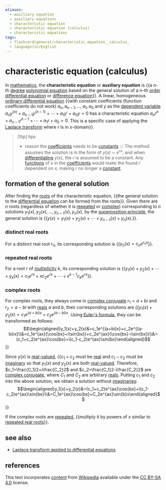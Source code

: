 ```yaml
---
aliases:
  - auxiliary equation
  - auxiliary equations
  - characteristic equation
  - characteristic equation (calculus)
  - characteristic equations
tags:
  - flashcard/general/characteristic_equation__calculus_
  - language/in/English
---
```


# characteristic equation (calculus)

In [mathematics](mathematics.md), the __characteristic equation__ or __auxiliary equation__ is {{a $n$-th [degree](degree%20of%20a%20polynomial.md) [polynomial equation](algebraic%20equation.md) based on the general solution of a $n$-th [order](differential%20equation.md#equation%20order%20and%20degree) [differential equation](differential%20equation.md) or [difference equation](recurrence%20relation.md)}}. A linear, homogeneous [ordinary differential equation](ordinary%20differential%20equation.md) {{with constant coefficients (function coefficients do not work) $a_n,a_{n-1},\ldots,a_1,a_0$ and $y$ as the [dependent variable](dependent%20and%20independent%20variable.md) $a_ny^{(n)}+a_{n-1}y^{(n-1)}+\cdots+a_1y'+a_0y=0$ has a characteristic equation $a_nr^n+a_{n-1}r^{n-1}+\cdots+a_1r+a_0=0$. This is a specific case of applying the [Laplace transform](Laplace%20transform.md) where $r$ is in $s$-domain}}. <!--SR:!2025-03-05,306,290!2024-12-21,234,250-->

> [!tip] tips
>
> - reason the [coefficients](coefficient.md) needs to be [constants](constant%20(mathematics).md) ::: The method assumes the solution is in the form of $y(x) = e^{rx}$, and when [differentiating](derivative.md) $y(x)$, the $r$ is assumed to be a constant. Any [functions](function%20(mathematics).md) of $x$ in the [coefficients](coefficient.md) would make the found $r$ dependent on $x$, making $r$ no longer a [constant](constant%20(mathematics).md). <!--SR:!2025-03-13,344,354!2024-06-17,78,341-->

## formation of the general solution

After finding the [roots](zero%20of%20a%20function.md) of the characteristic equation, {{the general solution to the [differential equation](differential%20equation.md) can be formed from the roots}}. Given there are $n$ roots (regardless of whether it is [repeated](multiplicity%20(mathematics).md#multiplicity%20of%20a%20root%20of%20a%20polynomial.md) or [complex](complex%20number.md)) corresponding to $n$ solutions $y_1(x),y_2(x),\ldots,y_{n-1}(x),y_n(x)$, by the [superposition principle](superposition%20princple.md), the general solution is {{$y(x)=y_1(x)+y_2(x)+\cdots+y_{n-1}(x)+y_n(x)$.}}. <!--SR:!2024-11-02,261,330!2024-07-15,162,310-->

### distinct real roots

For a distinct real root $r_n$, its corresponding solution is {{$y_n(x)=c_ne^{r_nx}$}}. <!--SR:!2024-09-25,231,330-->

### repeated real roots

For a root $r$ of [multiplicity](multiplicity%20(mathematics).md#multiplicity%20of%20a%20root%20of%20a%20polynomial.md) $k$, its corresponding solution is {{$y_1(x)+y_2(x)+\cdots+y_{k}(x)=c_1e^{rx}+xc_2e^{rx}+\cdots+x^{k-1}c_ke^{rx}$}}. <!--SR:!2025-05-25,359,290-->

### complex roots

For complex roots, they always come in [complex conjugate](complex%20conjugate.md) $r_1=a+bi$ and $r_2=a-bi$ with [reals](real%20number.md) $a$ and $b$, their corresponding solutions are {{$y_1(x)+y_2(x)=c_1e^{(a+bi)x}+c_2e^{(a-bi)x}$. Using [Euler's formula](Euler's%20formula.md), they can be transformed as follows: $$\begin{aligned}y_1(x)+y_2(x)&=c_1e^{(a+bi)x}+c_2e^{(a-bi)x}\\&=c_1e^{ax}(\cos{bx}+i\sin{bx})+c_2e^{ax}(\cos{bx}-i\sin{bx})\\&=(c_1+c_2)e^{ax}\cos{bx}+i(c_1-c_2)e^{ax}\sin{bx}\end{aligned}$$}} <!--SR:!2025-01-18,275,290-->

Since $y(x)$ is [real-valued](real-valued%20function.md), {{$c_1+c_2$ must be [real](real%20number.md) and $c_1-c_2$ must be [imaginary](imaginary%20number.md) so that $y_1(x)$ and $y_2(x)$ are both [real-valued](real-valued%20function.md). Therefore, $c_1=\frac{C_1}2+i\frac{C_2}2$ and $c_2=\frac{C_1}2-i\frac{C_2}2$ are [complex conjugate](complex%20conjugate.md), where $C_1$ and $C_2$ are arbitrary [reals](real%20number.md). Putting $c_1$ and $c_2$ into the above solution, we obtain a solution without [imaginaries](imaginary%20number.md): $$\begin{aligned}y_1(x)+y_2(x)&=(c_1+c_2)e^{ax}\cos{bx}+i(c_1-c_2)e^{ax}\sin{bx}\\&=C_1e^{ax}\cos{bx}+C_2e^{ax}\sin{b}x\end{aligned}$$}} <!--SR:!2025-11-21,531,310-->

If the complex roots are [repeated](multiplicity%20(mathematics).md#multiplicity%20of%20a%20root%20of%20a%20polynomial.md), {{multiply it by powers of $x$ similar to [repeated real roots](#repeated%20real%20roots)}}. <!--SR:!2024-09-30,235,330-->

## see also

- [Laplace transform applied to differential equations](Laplace%20transform%20applied%20to%20differential%20equations.md)

## references

This text incorporates [content](https://en.wikipedia.org/wiki/characteristic_equation_(calculus)) from [Wikipedia](Wikipedia.md) available under the [CC BY-SA 4.0](https://creativecommons.org/licenses/by-sa/4.0/) license.
